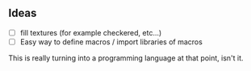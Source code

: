 ## Ideas

- [ ] fill textures (for example checkered, etc...)
- [ ] Easy way to define macros / import libraries of macros

This is really turning into a programming language at that point, isn't it.